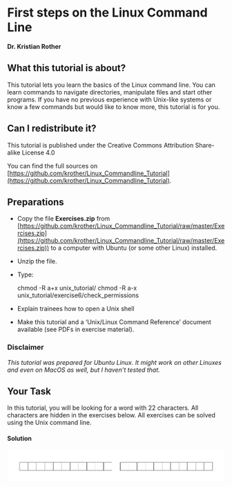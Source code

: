 
# First steps on the Linux Command Line

**Dr. Kristian Rother**

## What this tutorial is about?

This tutorial lets you learn the basics of the Linux command line. You can learn commands to navigate directories, manipulate files and start other programs. If you have no previous experience with Unix-like systems or know a few commands but would like to know more, this tutorial is for you. 

## Can I redistribute it?

This tutorial is published under the Creative Commons Attribution Share-alike License 4.0

You can find the full sources on [https://github.com/krother/Linux_Commandline_Tutorial](https://github.com/krother/Linux_Commandline_Tutorial).

## Preparations

* Copy the file **Exercises.zip** from [https://github.com/krother/Linux_Commandline_Tutorial/raw/master/Exercises.zip](https://github.com/krother/Linux_Commandline_Tutorial/raw/master/Exercises.zip)) to a computer with Ubuntu (or some other Linux) installed.
* Unzip the file.
* Type: 

    chmod -R a+x unix_tutorial/
    chmod -R a-x unix_tutorial/exercise6/check_permissions

* Explain trainees how to open a Unix shell
* Make this tutorial and a ‘Unix/Linux Command Reference’ document available (see PDFs in exercise material).

### Disclaimer
*This tutorial was prepared for Ubuntu Linux. It might work on other Linuxes and even on MacOS as well, but I haven’t tested that.*

## Your Task
In this tutorial, you will be looking for a word with 22 characters. All characters are hidden in the exercises below. All exercises can be solved using the Unix command line.

#### Solution

![solution.png](solution.png)
